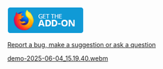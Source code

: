 [![](https://raw.githubusercontent.com/igorlogius/igorlogius/main/geFxAddon.png)](https://addons.mozilla.org/firefox/addon/open-bookmarks-in-tabgroup/)

[Report a bug, make a suggestion or ask a question](https://github.com/igorlogius/igorlogius/issues/new/choose)

[demo-2025-06-04_15.19.40.webm](https://github.com/user-attachments/assets/b90c0f68-0095-4f1e-a78f-3d50d8db5b13)
